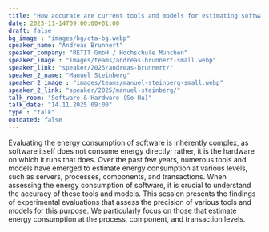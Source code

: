 ```yaml
---
title: "How accurate are current tools and models for estimating software energy consumption? 🇬🇧"
date: 2025-11-14T09:00:00+01:00
draft: false
bg_image : "images/bg/cta-bg.webp"
speaker_name: "Andreas Brunnert"
speaker_company: "RETIT GmbH / Hochschule München"
speaker_image : "images/teams/andreas-brunnert-small.webp"
speaker_link: "speaker/2025/andreas-brunnert/"
speaker_2_name: "Manuel Steinberg"
speaker_2_image : "images/teams/manuel-steinberg-small.webp"
speaker_2_link: "speaker/2025/manuel-steinberg/"
talk_room: "Software & Hardware (So-Ha)"
talk_date: "14.11.2025 09:00"
type : "talk"
outdated: false
---
```


Evaluating the energy consumption of software is inherently complex, as software itself does not consume energy directly; rather, it is the hardware on which it runs that does. Over the past few years, numerous tools and models have emerged to estimate energy consumption at various levels, such as servers, processes, components, and transactions. When assessing the energy consumption of software, it is crucial to understand the accuracy of these tools and models. This session presents the findings of experimental evaluations that assess the precision of various tools and models for this purpose. We particularly focus on those that estimate energy consumption at the process, component, and transaction levels.
